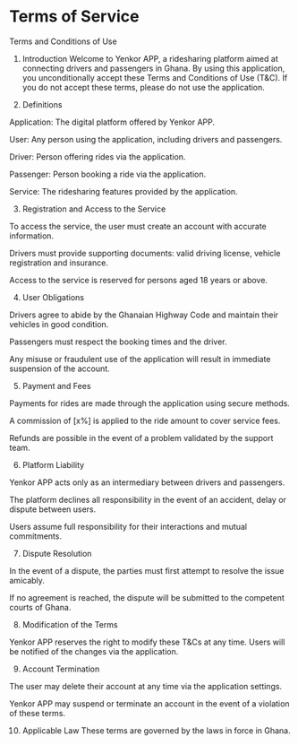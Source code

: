 # Terms of Service



Terms and Conditions of Use

1. Introduction
Welcome to Yenkor APP, a ridesharing platform aimed at connecting drivers and passengers in Ghana. By using this application, you unconditionally accept these Terms and Conditions of Use (T&C). If you do not accept these terms, please do not use the application.

2. Definitions

Application: The digital platform offered by Yenkor APP.

User: Any person using the application, including drivers and passengers.

Driver: Person offering rides via the application.

Passenger: Person booking a ride via the application.

Service: The ridesharing features provided by the application.

3. Registration and Access to the Service

To access the service, the user must create an account with accurate information.

Drivers must provide supporting documents: valid driving license, vehicle registration and insurance.

Access to the service is reserved for persons aged 18 years or above.

 4. User Obligations

Drivers agree to abide by the Ghanaian Highway Code and maintain their vehicles in good condition.

Passengers must respect the booking times and the driver.

Any misuse or fraudulent use of the application will result in immediate suspension of the account.

5. Payment and Fees

Payments for rides are made through the application using secure methods.

A commission of [x%] is applied to the ride amount to cover service fees.

Refunds are possible in the event of a problem validated by the support team.

6. Platform Liability

Yenkor APP acts only as an intermediary between drivers and passengers.

The platform declines all responsibility in the event of an accident, delay or dispute between users.

Users assume full responsibility for their interactions and mutual commitments.

 7. Dispute Resolution

In the event of a dispute, the parties must first attempt to resolve the issue amicably.

If no agreement is reached, the dispute will be submitted to the competent courts of Ghana.

8. Modification of the Terms

Yenkor APP reserves the right to modify these T&Cs at any time. Users will be notified of the changes via the application.

9. Account Termination

The user may delete their account at any time via the application settings.

Yenkor APP may suspend or terminate an account in the event of a violation of these terms.

10. Applicable Law
These terms are governed by the laws in force in Ghana.
